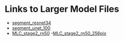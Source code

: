 # Links to Larger Model Files
- [segment_resnet34](https://storage.googleapis.com/jhl_deforestation_project/models/segment_resnet34_std1.hdf5)
- [segment_unet_100](https://storage.googleapis.com/jhl_deforestation_project/models/segment_unet_100e.hdf5)
- [MLC_stage2_rn50](https://storage.googleapis.com/jhl_deforestation_project/models/stage-2-rn50.pth)
-[MLC_stage2_rn50_256pix](https://storage.googleapis.com/jhl_deforestation_project/models/stage2_256_rn50.pkl)